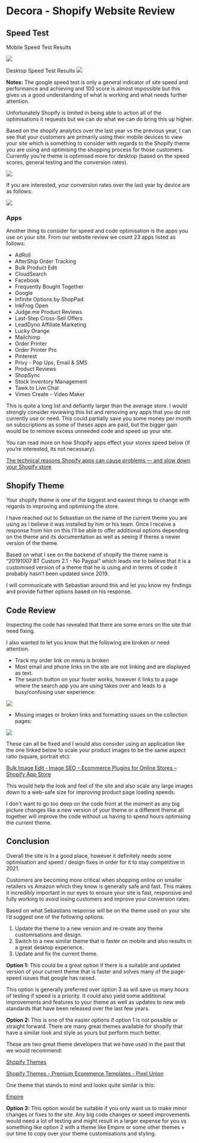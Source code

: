 
# Decora - Shopify Website Review

## Speed Test
Mobile Speed Test Results

![](https://res.craft.do/user/full/f6a9e1c6-4f77-f92c-8adb-df6d1abfdc4b/doc/9787D645-ADF3-4674-A2D9-CCC0BEAFC4C8/CAF7DCBF-DF7C-478C-A50C-CB51EB9FF7E1_2)


Desktop Speed Test Results
![](https://res.craft.do/user/full/f6a9e1c6-4f77-f92c-8adb-df6d1abfdc4b/doc/9787D645-ADF3-4674-A2D9-CCC0BEAFC4C8/FECE4E4E-70B4-4786-AD12-01A66F069FF8_2)

**Notes:** The google speed test is only a general indicator of site speed and performance and achieving and 100 score is almost impossible but this gives us a good understanding of what is working and what needs further attention.

Unfortunately Shopify is limited in being able to action all of the optimisations it requests but we can do what we can do bring this up higher.

Based on the shopify analytics over the last year vs the previous year, I can see that your customers are primarily using their mobile devices to view your site which is something to consider with regards to the Shopify theme you are using and optimising the shopping process for those customers. Currently you’re theme is optimised more for desktop (based on the speed scores, general testing and the conversion rates).

![](https://res.craft.do/user/full/f6a9e1c6-4f77-f92c-8adb-df6d1abfdc4b/doc/9787D645-ADF3-4674-A2D9-CCC0BEAFC4C8/1324B9F7-30BA-44D9-A009-0F53140667C1_2)

If you are interested, your conversion rates over the last year by device are as follows:

![](https://res.craft.do/user/full/f6a9e1c6-4f77-f92c-8adb-df6d1abfdc4b/doc/9787D645-ADF3-4674-A2D9-CCC0BEAFC4C8/FB25CD57-C8DE-4D4F-B647-7B45867E1D61_2)


### Apps
Another thing to consider for speed and code optimisation is the apps you use on your site. From our website review we count 23 apps listed as follows:
-   AdRoll
-   AfterShip Order Tracking
-   Bulk Product Edit
-   CloudSearch
-   Facebook
-   Frequently Bought Together
-   Google
-   Infinite Options by ShopPad
-   InkFrog Open
-   Judge.me Product Reviews
-   Last-Step Cross-Sell Offers
-   LeadDyno Affiliate Marketing
-   Lucky Orange
-   Mailchimp
-   Order Printer
-   Order Printer Pro
-   Pinterest
-   Privy - Pop Ups, Email & SMS
-   Product Reviews
-   ShopSync
-   Stock Inventory Management
-   Tawk.to Live Chat
-   Vimeo Create - Video Maker

This is quite a long list and defiantly larger than the average store. I would strongly consider reviewing this list and removing any apps that you do not currently use or need. This could partially save you some money per month on subscriptions as some of theses apps are paid, but the bigger gain would be to remove excess unneeded code and speed up your site.

You can read more on how Shopify apps effect your stores speed below (if you’re interested, its not necessary).

[The technical reasons Shopify apps can cause problems — and slow down your Shopify store](https://outofthesandbox.com/blogs/shopify-theme-blog/apps-speed)


## Shopify Theme
Your shopify theme is one of the biggest and easiest things to change with regards to improving and optimising the store.

I have reached out to Sebastian on the name of the current theme you are using as I believe it was installed by him or his team. Once I receive a response from him on this I’ll be able to offer additional options depending on the theme and its documentation as well as seeing if theres a newer version of the theme.

Based on what I see on the backend of shopify the theme name is “20191007 BT Custom 2.1 - No Paypal” which leads me to believe that it is a customised version of a theme that he is using and in terms of code it probably hasn’t been updated since 2019.

I will communicate with Sebastian around this and let you know my findings and provide further options based on his response.


## Code Review
Inspecting the code has revealed that there are some errors on the site that need fixing.

I also wanted to let you know that the following are broken or need attention.

-   Track my order link on menu is broken
-   Most email and phone links on the site are not linking and are displayed as text.
-   The search button on your footer works, however it links to a page where the search app you are using takes over and leads to a busy/confusing user experience:

![](https://res.craft.do/user/full/f6a9e1c6-4f77-f92c-8adb-df6d1abfdc4b/doc/9787D645-ADF3-4674-A2D9-CCC0BEAFC4C8/9FBDBFE5-6BAC-4E33-8039-84319C9556C3_2)

-   Missing images or broken links and formatting issues on the collection pages:

![](https://res.craft.do/user/full/f6a9e1c6-4f77-f92c-8adb-df6d1abfdc4b/doc/9787D645-ADF3-4674-A2D9-CCC0BEAFC4C8/EC9FFC89-D140-4715-B724-3A14675B1F9C_2)

These can all be fixed and I would also consider using an application like the one linked below to scale your product images to be the same aspect ratio (square, portrait etc):

[Bulk Image Edit ‑ Image SEO – Ecommerce Plugins for Online Stores – Shopify App Store](https://apps.shopify.com/bulk-image-edit)

This would help the look and feel of the site and also scale any large images down to a web-safe size for improving product page loading speeds.

I don't want to go too deep on the code front at the moment as any big picture changes like a new version of your theme or a different theme all together will improve the code without us having to spend hours optimising the current theme.


## Conclusion
Overall the site is In a good place, however it definitely needs some optimisation and speed / design fixes in order for it to stay competitive in 2021.

Customers are becoming more critical when shopping online on smaller retailers vs Amazon which they know is generally safe and fast. This makes it incredibly important in our eyes to ensure your site is fast, responsive and fully working to avoid losing customers and improve your conversion rates.

Based on what Sebastians response will be on the theme used on your site I’d suggest one of the following options.

1.  Update the theme to a new version and re-create any theme customisations and design.
2.  Switch to a new similar theme that is faster on mobile and also results in a great desktop experience.
3.  Update and fix the current theme.

**Option 1:** This could be a great option if there is a suitable and updated version of your current theme that is faster and solves many of the page-speed issues that google has raised.

This option is generally preferred over option 3 as will save us many hours of testing if speed is a priority. It could also yield some additional improvements and features to your theme as well as updates to new web standards that have been released over the last few years.

**Option 2:** This is one of the easier options if option 1 is not possible or straight forward. There are many great themes available for shopify that have a similar look and style as yours but perform much better.

These are two great theme developers that we have used in the past that we would recommend:

[Shopify Themes](https://outofthesandbox.com/collections/themes)

[Shopify Themes - Premium Ecommerce Templates - Pixel Union](https://pixelunion.net/collections/shopify-themes)

One theme that stands to mind and looks quite similar is this:

[Empire](https://pixelunion.net/products/empire)

**Option 3:** This option would be suitable if you only want us to make minor changes or fixes to the site. Any big code changes or speed improvements would need a lot of testing and might result in a larger expense for you vs something like option 2 with a theme like Empire or some other themes + our time to copy over your theme customisations and styling.